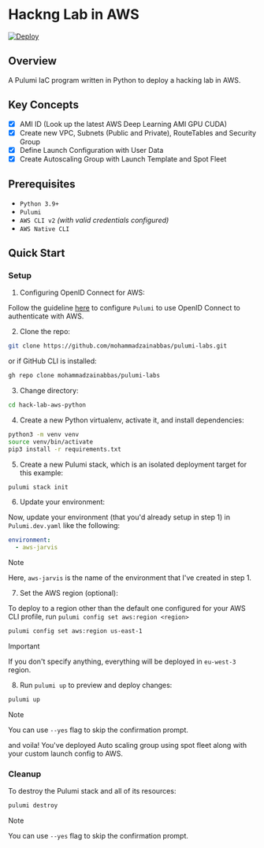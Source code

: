 # Hackng Lab in AWS

[![Deploy](https://get.pulumi.com/new/button.svg)](https://app.pulumi.com/new?template=https://github.com/mohammadzainabbas/pulumi-labs/tree/main/hack-lab-aws-python)

## Overview

A Pulumi IaC program written in Python to deploy a hacking lab in AWS.

## Key Concepts

- [x] AMI ID (Look up the latest AWS Deep Learning AMI GPU CUDA)
- [x] Create new VPC, Subnets (Public and Private), RouteTables and Security Group
- [x] Define Launch Configuration with User Data
- [x] Create Autoscaling Group with Launch Template and Spot Fleet

## Prerequisites

* `Python 3.9+`
* `Pulumi`
* `AWS CLI v2` _(with valid credentials configured)_
* `AWS Native CLI`

## Quick Start

### Setup

1. Configuring OpenID Connect for AWS:

Follow the guideline [here](https://www.pulumi.com/docs/pulumi-cloud/oidc/aws/) to configure `Pulumi` to use OpenID Connect to authenticate with AWS.

2. Clone the repo:

```bash
git clone https://github.com/mohammadzainabbas/pulumi-labs.git
```

or if GitHub CLI is installed:

```bash
gh repo clone mohammadzainabbas/pulumi-labs
```

3. Change directory:

```bash
cd hack-lab-aws-python
```

4. Create a new Python virtualenv, activate it, and install dependencies:

```bash
python3 -m venv venv
source venv/bin/activate
pip3 install -r requirements.txt
```

5. Create a new Pulumi stack, which is an isolated deployment target for this example:

```bash
pulumi stack init
```

6. Update your environment:

Now, update your environment (that you'd already setup in step 1) in `Pulumi.dev.yaml` like the following:

```yaml
environment:
  - aws-jarvis
```

> [!NOTE]
> Here, `aws-jarvis` is the name of the environment that I've created in step 1.

7. Set the AWS region (optional):

To deploy to a region other than the default one configured for your AWS CLI profile, run `pulumi config set aws:region <region>`

```bash
pulumi config set aws:region us-east-1
```

> [!IMPORTANT] 
> If you don't specify anything, everything will be deployed in `eu-west-3` region.

8. Run `pulumi up` to preview and deploy changes:

```bash
pulumi up
```

> [!NOTE] 
> You can use `--yes` flag to skip the confirmation prompt.

and voila! You've deployed Auto scaling group using spot fleet along with your custom launch config to AWS.

### Cleanup

To destroy the Pulumi stack and all of its resources:

```bash
pulumi destroy
```

> [!NOTE] 
> You can use `--yes` flag to skip the confirmation prompt.